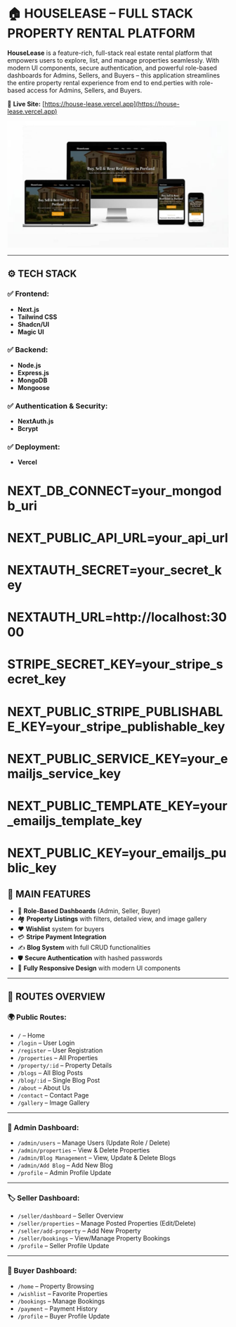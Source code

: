 
# 🏠 HOUSELEASE – FULL STACK PROPERTY RENTAL PLATFORM

**HouseLease** is a feature-rich, full-stack real estate rental platform that empowers users to explore, list, and manage properties seamlessly. With modern UI components, secure authentication, and powerful role-based dashboards for Admins, Sellers, and Buyers – this application streamlines the entire property rental experience from end to end.perties with role-based access for Admins, Sellers, and Buyers.

🔗 **Live Site:** [https://house-lease.vercel.app](https://house-lease.vercel.app)

![HOUSELEASE](/public//3d11125e-afbc-47c4-9eb3-38d659de0952.jpg)

---

## ⚙️ TECH STACK

### ✅ Frontend:
- **Next.js**
- **Tailwind CSS**
- **Shadcn/UI**
- **Magic UI**

### ✅ Backend:
- **Node.js**
- **Express.js**
- **MongoDB**
- **Mongoose**

### ✅ Authentication & Security:
- **NextAuth.js**
- **Bcrypt**

### ✅ Deployment:
- **Vercel**

# NEXT_DB_CONNECT=your_mongodb_uri
# NEXT_PUBLIC_API_URL=your_api_url
# NEXTAUTH_SECRET=your_secret_key
# NEXTAUTH_URL=http://localhost:3000
# STRIPE_SECRET_KEY=your_stripe_secret_key
# NEXT_PUBLIC_STRIPE_PUBLISHABLE_KEY=your_stripe_publishable_key

# NEXT_PUBLIC_SERVICE_KEY=your_emailjs_service_key
# NEXT_PUBLIC_TEMPLATE_KEY=your_emailjs_template_key
# NEXT_PUBLIC_KEY=your_emailjs_public_key

## 🚀 MAIN FEATURES

- 🔐 **Role-Based Dashboards** (Admin, Seller, Buyer)
- 🏘️ **Property Listings** with filters, detailed view, and image gallery
- ❤️ **Wishlist** system for buyers
- 💳 **Stripe Payment Integration**
- ✍️ **Blog System** with full CRUD functionalities
- 🛡️ **Secure Authentication** with hashed passwords
- 📱 **Fully Responsive Design** with modern UI components

---

## 📁 ROUTES OVERVIEW

### 🌍 Public Routes:
- `/` – Home
- `/login` – User Login
- `/register` – User Registration
- `/properties` – All Properties
- `/property/:id` – Property Details
- `/blogs` – All Blog Posts
- `/blog/:id` – Single Blog Post
- `/about` – About Us
- `/contact` – Contact Page
- `/gallery` – Image Gallery

---

### 🔧 Admin Dashboard:
- `/admin/users` – Manage Users (Update Role / Delete)
- `/admin/properties` – View & Delete Properties
- `/admin/Blog Management` – View, Update & Delete Blogs
- `/admin/Add Blog` – Add New Blog
- `/profile` – Admin Profile Update

---

### 🏷️ Seller Dashboard:
- `/seller/dashboard` – Seller Overview
- `/seller/properties` – Manage Posted Properties (Edit/Delete)
- `/seller/add-property` – Add New Property
- `/seller/bookings` – View/Manage Property Bookings
- `/profile` – Seller Profile Update

---

### 👤 Buyer Dashboard:
- `/home` – Property Browsing
- `/wishlist` – Favorite Properties
- `/bookings` – Manage Bookings
- `/payment` – Payment History
- `/profile` – Buyer Profile Update